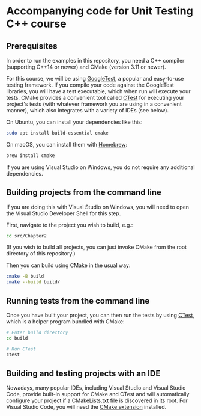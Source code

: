 # Accompanying code for Unit Testing C++ course

## Prerequisites

In order to run the examples in this repository, you need a C++ compiler (supporting
C++14 or newer) and CMake (version 3.11 or newer).

For this course, we will be using [GoogleTest], a popular and easy-to-use testing
framework. If you compile your code against the GoogleTest libraries, you will have a
test executable, which when run will execute your tests. CMake provides a convenient
tool called [CTest] for executing your project's tests (with whatever framework you are
using in a convenient manner), which also integrates with a variety of IDEs (see below).

On Ubuntu, you can install your dependencies like this:

```sh
sudo apt install build-essential cmake
```

On macOS, you can install them with [Homebrew](https://brew.sh/):

```sh
brew install cmake
```

If you are using Visual Studio on Windows, you do not require any additional
dependencies.

## Building projects from the command line

If you are doing this with Visual Studio on Windows, you will need to open the Visual
Studio Developer Shell for this step.

First, navigate to the project you wish to build, e.g.:

```sh
cd src/Chapter2
```

(If you wish to build all projects, you can just invoke CMake from the root directory of
this repository.)

Then you can build using CMake in the usual way:

```sh
cmake -B build
cmake --build build/
```

## Running tests from the command line

Once you have built your project, you can then run the tests by using [CTest], which is
a helper program bundled with CMake:

```sh
# Enter build directory
cd build

# Run CTest
ctest
```

## Building and testing projects with an IDE

Nowadays, many popular IDEs, including Visual Studio and Visual Studio Code, provide
built-in support for CMake and CTest and will automatically configure your project if a
CMakeLists.txt file is discovered in its root. For Visual Studio Code, you will need the
[CMake extension] installed.

[GoogleTest]: https://google.github.io/googletest/
[CTest]:
    https://cmake.org/cmake/help/book/mastering-cmake/chapter/Testing%20With%20CMake%20and%20CTest.html
[CMake extension]:
    https://marketplace.visualstudio.com/items?itemName=ms-vscode.cmake-tools
